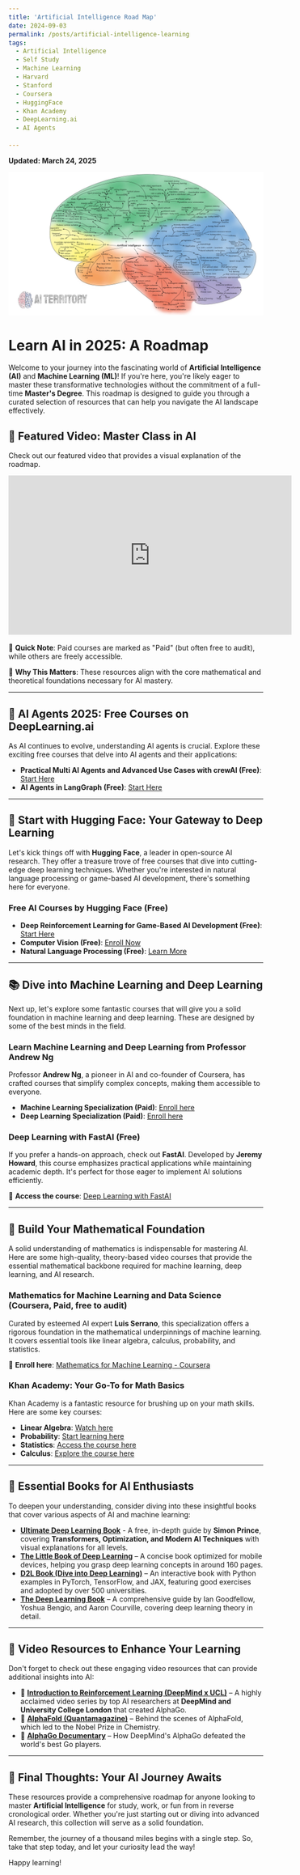 ```yaml
---
title: 'Artificial Intelligence Road Map'
date: 2024-09-03
permalink: /posts/artificial-intelligence-learning
tags:
  - Artificial Intelligence
  - Self Study
  - Machine Learning
  - Harvard
  - Stanford
  - Coursera
  - HuggingFace
  - Khan Academy
  - DeepLearning.ai
  - AI Agents

---
```


**Updated: March 24, 2025**

![Brain AI map](..\images\AI_map_brain.jpeg)

# **Learn AI in 2025: A Roadmap**  

Welcome to your journey into the fascinating world of **Artificial Intelligence (AI)** and **Machine Learning (ML)**! If you're here, you're likely eager to master these transformative technologies without the commitment of a full-time **Master's Degree**. This roadmap is designed to guide you through a curated selection of resources that can help you navigate the AI landscape effectively.

## 🎥 Featured Video: Master Class in AI

Check out our featured video that provides a visual explanation of the roadmap.

<iframe width="560" height="315" src="https://www.youtube.com/embed/uhafN6gw7YM" title="YouTube video player" frameborder="0" allow="accelerometer; autoplay; clipboard-write; encrypted-media; gyroscope; picture-in-picture" allowfullscreen></iframe>

📌 **Quick Note**: Paid courses are marked as "Paid" (but often free to audit), while others are freely accessible.  

📌 **Why This Matters**: These resources align with the core mathematical and theoretical foundations necessary for AI mastery.  

---

## 🤖 AI Agents 2025: Free Courses on DeepLearning.ai

As AI continues to evolve, understanding AI agents is crucial. Explore these exciting free courses that delve into AI agents and their applications:

- **Practical Multi AI Agents and Advanced Use Cases with crewAI (Free)**: [Start Here](https://learn.deeplearning.ai/courses/practical-multi-ai-agents-and-advanced-use-cases-with-crewai/lesson/agfnp/introduction)  
- **AI Agents in LangGraph (Free)**: [Start Here](https://learn.deeplearning.ai/courses/ai-agents-in-langgraph/lesson/qyrpc/introduction)   
---

## 🚀 Start with Hugging Face: Your Gateway to Deep Learning

Let's kick things off with **Hugging Face**, a leader in open-source AI research. They offer a treasure trove of free courses that dive into cutting-edge deep learning techniques. Whether you're interested in natural language processing or game-based AI development, there's something here for everyone.

### **Free AI Courses by Hugging Face (Free)**  

- **Deep Reinforcement Learning for Game-Based AI Development (Free)**: [Start Here](https://huggingface.co/learn/deep-rl-course/unit0/introduction)  
- **Computer Vision (Free)**: [Enroll Now](https://huggingface.co/learn/computer-vision-course/en/unit0/welcome/welcome)  
- **Natural Language Processing (Free)**: [Learn More](https://huggingface.co/learn/nlp-course/chapter1/1)  

---

## 📚 Dive into Machine Learning and Deep Learning

Next up, let's explore some fantastic courses that will give you a solid foundation in machine learning and deep learning. These are designed by some of the best minds in the field.

### **Learn Machine Learning and Deep Learning from Professor Andrew Ng**  

Professor **Andrew Ng**, a pioneer in AI and co-founder of Coursera, has crafted courses that simplify complex concepts, making them accessible to everyone. 

- **Machine Learning Specialization (Paid)**: [Enroll here](https://www.coursera.org/specializations/machine-learning-introduction)  
- **Deep Learning Specialization (Paid)**: [Enroll here](https://www.coursera.org/specializations/deep-learning)  

### **Deep Learning with FastAI (Free)**  

If you prefer a hands-on approach, check out **FastAI**. Developed by **Jeremy Howard**, this course emphasizes practical applications while maintaining academic depth. It's perfect for those eager to implement AI solutions efficiently.  

🔗 **Access the course**: [Deep Learning with FastAI](https://course.fast.ai/)  

---

## 🧮 Build Your Mathematical Foundation

A solid understanding of mathematics is indispensable for mastering AI. Here are some high-quality, theory-based video courses that provide the essential mathematical backbone required for machine learning, deep learning, and AI research.

### **Mathematics for Machine Learning and Data Science (Coursera, Paid, free to audit)**  

Curated by esteemed AI expert **Luis Serrano**, this specialization offers a rigorous foundation in the mathematical underpinnings of machine learning. It covers essential tools like linear algebra, calculus, probability, and statistics.  

📖 **Enroll here**: [Mathematics for Machine Learning - Coursera](https://www.coursera.org/specializations/mathematics-for-machine-learning-and-data-science)  

### **Khan Academy: Your Go-To for Math Basics**  

Khan Academy is a fantastic resource for brushing up on your math skills. Here are some key courses:

- **Linear Algebra**: [Watch here](https://www.youtube.com/watch?v=xyAuNHPsq-g&list=PLFD0EB975BA0CC1E0)  
- **Probability**: [Start learning here](https://www.youtube.com/watch?v=uzkc-qNVoOk&list=PLC58778F28211FA19)  
- **Statistics**: [Access the course here](https://www.youtube.com/watch?v=uhxtUt_-GyM&list=PL1328115D3D8A2566)  
- **Calculus**: [Explore the course here](https://www.youtube.com/watch?v=EKvHQc3QEow&list=PL19E79A0638C8D449)  

---

## 📖 Essential Books for AI Enthusiasts

To deepen your understanding, consider diving into these insightful books that cover various aspects of AI and machine learning:

- **[Ultimate Deep Learning Book](https://udlbook.github.io/udlbook/)** - A free, in-depth guide by **Simon Prince**, covering **Transformers, Optimization, and Modern AI Techniques** with visual explanations for all levels.
- **[The Little Book of Deep Learning](https://fleuret.org/francois/lbdl.html)** – A concise book optimized for mobile devices, helping you grasp deep learning concepts in around 160 pages.
- **[D2L Book (Dive into Deep Learning)](https://d2l.ai/)** – An interactive book with Python examples in PyTorch, TensorFlow, and JAX, featuring good exercises and adopted by over 500 universities.
- **[The Deep Learning Book](https://www.deeplearningbook.org/)** – A comprehensive guide by Ian Goodfellow, Yoshua Bengio, and Aaron Courville, covering deep learning theory in detail.

---

## 🎥 Video Resources to Enhance Your Learning

Don't forget to check out these engaging video resources that can provide additional insights into AI:

- 🎥 **[Introduction to Reinforcement Learning (DeepMind x UCL)](https://youtu.be/TCCjZe0y4Qc?si=Ui792qkzjfA6ksZf)** – A highly acclaimed video series by top AI researchers at **DeepMind and University College London** that created AlphaGo.  
- 🎥 **[AlphaFold (Quantamagazine)](https://www.youtube.com/watch?v=cx7l9ZGFZkw)** – Behind the scenes of AlphaFold, which led to the Nobel Prize in Chemistry.  
- 🎥 **[AlphaGo Documentary](https://www.youtube.com/watch?v=WXuK6gekAjM)** – How DeepMind's AlphaGo defeated the world's best Go players.  

---

## 🌟 Final Thoughts: Your AI Journey Awaits

These resources provide a comprehensive roadmap for anyone looking to master **Artificial Intelligence** for study, work, or fun from in reverse cronological order. Whether you're just starting out or diving into advanced AI research, this collection will serve as a solid foundation.

Remember, the journey of a thousand miles begins with a single step. So, take that step today, and let your curiosity lead the way!

Happy learning!
